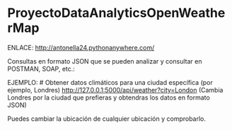 # ProyectoDataAnalyticsOpenWeatherMap
ENLACE: http://antonella24.pythonanywhere.com/ 

Consultas en formato JSON que se pueden analizar y consultar en POSTMAN, SOAP, etc.:

EJEMPLO: # Obtener datos climáticos para una ciudad específica (por ejemplo, Londres)
http://127.0.0.1:5000/api/weather?city=London (Cambia Londres por la ciudad que prefieras y obtendras los datos en formato JSON)

Puedes cambiar la ubicación de cualquier ubicación y comprobarlo.
